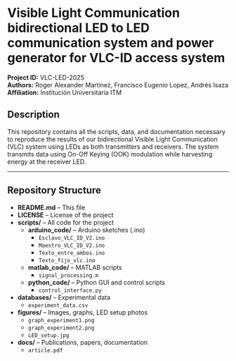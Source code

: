 # Visible Light Communication bidirectional LED to LED communication system and power generator for VLC-ID access system

**Project ID:** VLC-LED-2025  
**Authors:** Roger Alexander Martinez, Francisco Eugenio Lopez, Andrés Isaza  
**Affiliation:** Institución Universitaria ITM  

## Description
This repository contains all the scripts, data, and documentation necessary to reproduce the results of our bidirectional Visible Light Communication (VLC) system using LEDs 
as both transmitters and receivers. The system transmits data using On-Off Keying (OOK) modulation while harvesting energy at the receiver LED.

---

## Repository Structure

- **README.md** – This file  
- **LICENSE** – License of the project  
- **scripts/** – All code for the project  
  - **arduino_code/** – Arduino sketches (.ino)  
    - `Esclavo_VLC_ID_V2.ino`  
    - `Maestro_VLC_ID_V2.ino`  
    - `Texto_entre_ambos.ino`
    - `Texto_fijo_vlc.ino`    
  - **matlab_code/** – MATLAB scripts  
    - `signal_processing.m`  
  - **python_code/** – Python GUI and control scripts  
    - `control_interface.py`  
- **databases/** – Experimental data  
  - `experiment_data.csv`  
- **figures/** – Images, graphs, LED setup photos  
  - `graph_experiment1.png`  
  - `graph_experiment2.png`  
  - `LED_setup.jpg`  
- **docs/** – Publications, papers, documentation  
  - `article.pdf`
